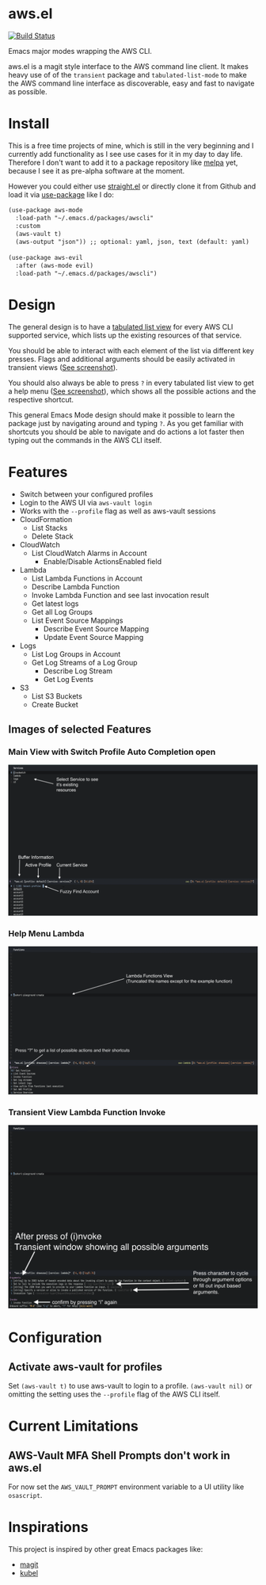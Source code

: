 # aws.el
[![Build Status](https://github.com/snowiow/aws.el/workflows/CI/badge.svg)](https://github.com/snowiow/aws.el/actions)

Emacs major modes wrapping the AWS CLI. 

aws.el is a magit style interface to the AWS command line client. It makes heavy
use of of the `transient` package and `tabulated-list-mode` to make the AWS
command line interface as discoverable, easy and fast to navigate as possible.

# Install

This is a free time projects of mine, which is still in the very beginning and I
currently add functionality as I see use cases for it in my day to day
life. Therefore I don't want to add it to a package repository like
[melpa](https://melpa.org/) yet, because I see it as pre-alpha software at the
moment.

However you could either use
[straight.el](https://github.com/raxod502/straight.el) or directly clone it from
Github and load it via [use-package](https://github.com/jwiegley/use-package)
like I do:

```elisp
(use-package aws-mode
  :load-path "~/.emacs.d/packages/awscli"
  :custom
  (aws-vault t)
  (aws-output "json")) ;; optional: yaml, json, text (default: yaml)

(use-package aws-evil
  :after (aws-mode evil)
  :load-path "~/.emacs.d/packages/awscli")
```

# Design

The general design is to have a [tabulated list
view](https://www.gnu.org/software/emacs/manual/html_node/elisp/Tabulated-List-Mode.html)
for every AWS CLI supported service, which lists up the existing resources of
that service. 

You should be able to interact with each element of the list via
different key presses. Flags and additional arguments should be easily activated
in transient views ([See screenshot](#transient-view-lambda-function-invoke)).

You should also always be able to press `?` in every tabulated list view to get
a help menu ([See screenshot](#help-menu-lambda)), which shows all the possible
actions and the respective shortcut.

This general Emacs Mode design should make it possible to learn the package just
by navigating around and typing `?`. As you get familiar with shortcuts you
should be able to navigate and do actions a lot faster then typing out the
commands in the AWS CLI itself.

# Features
- Switch between your configured profiles
- Login to the AWS UI via `aws-vault login`
- Works with the `--profile` flag as well as aws-vault sessions
- CloudFormation
    - List Stacks
    - Delete Stack
- CloudWatch
    - List CloudWatch Alarms in Account
        - Enable/Disable ActionsEnabled field 
- Lambda
    - List Lambda Functions in Account
    - Describe Lambda Function
    - Invoke Lambda Function and see last invocation result
    - Get latest logs
    - Get all Log Groups
    - List Event Source Mappings
        - Describe Event Source Mapping
        - Update Event Source Mapping
- Logs
    - List Log Groups in Account 
    - Get Log Streams of a Log Group
        - Describe Log Stream
        - Get Log Events
- S3
    - List S3 Buckets
    - Create Bucket

## Images of selected Features
### Main View with Switch Profile Auto Completion open
![main-view-with-switch-profile-auto-completion-open](img/main-view-with-switch-profile-auto-completion-open.png)
### Help Menu Lambda
![help-menu-lambda](img/help-menu-lambda.png)
### Transient View Lambda Function Invoke
![transient-view-lambda-function-invoke](img/transient-view-lambda-function-invoke.png)

# Configuration

## Activate aws-vault for profiles

Set `(aws-vault t)` to use aws-vault to login to a profile.
`(aws-vault nil)` or omitting the setting uses the `--profile` flag of the AWS
CLI itself.

# Current Limitations
## AWS-Vault MFA Shell Prompts don't work in aws.el
For now set the `AWS_VAULT_PROMPT` environment variable to a UI utility like
`osascript`.

# Inspirations

This project is inspired by other great Emacs packages like:
- [magit](https://github.com/magit/magit)
- [kubel](https://github.com/abrochard/kubel)
